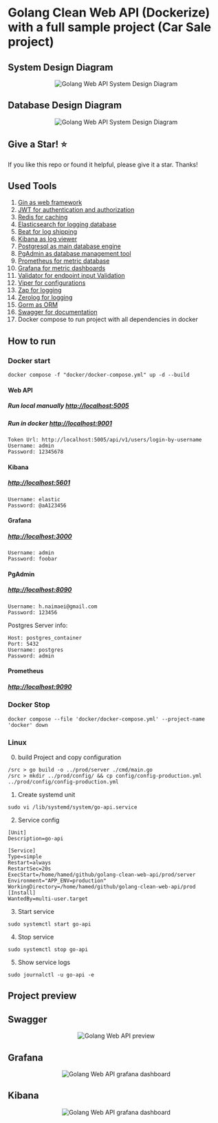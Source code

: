 # Golang Clean Web API (Dockerize) with a full sample project (Car Sale project)

## System Design Diagram

<p align="center"><img src='/docs/files/system_diagram.png' alt='Golang Web API System Design Diagram' /></p>

## Database Design Diagram

<p align="center"><img src='/docs/files/db_diagram.png' alt='Golang Web API System Design Diagram' /></p>

## Give a Star! :star:

If you like this repo or found it helpful, please give it a star. Thanks!

## Used Tools

1. [Gin as web framework](https://github.com/gin-gonic/gin)
2. [JWT for authentication and authorization](https://github.com/golang-jwt/jwt)
3. [Redis for caching](https://github.com/redis/redis)
4. [Elasticsearch for logging database](https://github.com/elastic/elasticsearch)
5. [Beat for log shipping](https://github.com/elastic/beats)
6. [Kibana as log viewer](https://github.com/elastic/kibana)
7. [Postgresql as main database engine](https://github.com/postgres/postgres)
8. [PgAdmin as database management tool](https://github.com/pgadmin-org/pgadmin4)
9. [Prometheus for metric database](https://github.com/prometheus/prometheus)
10. [Grafana for metric dashboards](https://github.com/grafana/grafana)
11. [Validator for endpoint input Validation](https://github.com/go-playground/validator)
12. [Viper for configurations](https://github.com/spf13/viper)
13. [Zap for logging](https://github.com/uber-go/zap)
14. [Zerolog for logging](https://github.com/rs/zerolog)
15. [Gorm as ORM](https://github.com/go-gorm/gorm)
16. [Swagger for documentation](https://github.com/swaggo/swag)
17. Docker compose to run project with all dependencies in docker

## How to run

### Docker start

```
docker compose -f "docker/docker-compose.yml" up -d --build
```

#### Web API

##### Run local manually [http://localhost:5005](http://localhost:5005)

##### Run in docker [http://localhost:9001](http://localhost:9001)

```
Token Url: http://localhost:5005/api/v1/users/login-by-username
Username: admin
Password: 12345678
```

#### Kibana

##### [http://localhost:5601](http://localhost:5601)

```
Username: elastic
Password: @aA123456
```

#### Grafana

##### [http://localhost:3000](http://localhost:3000)

```
Username: admin
Password: foobar
```

#### PgAdmin

##### [http://localhost:8090](http://localhost:8090)

```
Username: h.naimaei@gmail.com
Password: 123456
```

Postgres Server info:

```
Host: postgres_container
Port: 5432
Username: postgres
Password: admin
```

#### Prometheus

##### [http://localhost:9090](http://localhost:9090)

### Docker Stop

```
docker compose --file 'docker/docker-compose.yml' --project-name 'docker' down
```

### Linux

0. build Project and copy configuration

```
/src > go build -o ../prod/server ./cmd/main.go
/src > mkdir ../prod/config/ && cp config/config-production.yml ../prod/config/config-production.yml
```

1. Create systemd unit

```
sudo vi /lib/systemd/system/go-api.service
```

2. Service config

```
[Unit]
Description=go-api

[Service]
Type=simple
Restart=always
RestartSec=20s
ExecStart=/home/hamed/github/golang-clean-web-api/prod/server
Environment="APP_ENV=production"
WorkingDirectory=/home/hamed/github/golang-clean-web-api/prod
[Install]
WantedBy=multi-user.target
```

3. Start service

```
sudo systemctl start go-api
```

4. Stop service

```
sudo systemctl stop go-api
```

5. Show service logs

```
sudo journalctl -u go-api -e
```

## Project preview

## Swagger

<p align="center"><img src='/docs/files/swagger.png' alt='Golang Web API preview' /></p>

## Grafana

<p align="center"><img src='/docs/files/grafana.png' alt='Golang Web API grafana dashboard' /></p>

## Kibana

<p align="center"><img src='/docs/files/kibana.png' alt='Golang Web API grafana dashboard' /></p>
